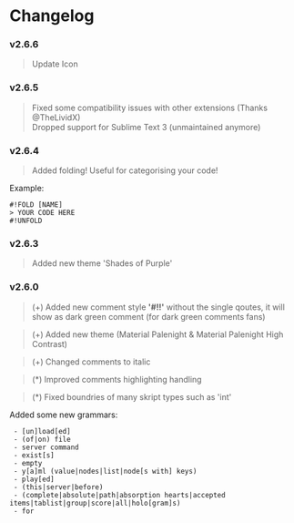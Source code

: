 # Changelog

### v2.6.6
> Update Icon

### v2.6.5
> Fixed some compatibility issues with other extensions (Thanks @TheLividX)  
> Dropped support for Sublime Text 3 (unmaintained anymore)  

### v2.6.4
> Added folding! Useful for categorising your code!

Example:
```
#!FOLD [NAME]
> YOUR CODE HERE
#!UNFOLD
```

### v2.6.3

> Added new theme 'Shades of Purple'


### v2.6.0

> (+) Added new comment style **'#!!'** without the single qoutes, it will show as dark green comment (for dark green comments fans)

> (+) Added new theme (Material Palenight & Material Palenight High Contrast)

> (+) Changed comments to italic

> (\*) Improved comments highlighting handling

> (\*) Fixed boundries of many skript types such as 'int'

Added some new grammars:
```
 - [un]load[ed]
 - (of|on) file
 - server command
 - exist[s]
 - empty
 - y[a]ml (value|nodes|list|node[s with] keys)
 - play[ed]
 - (this|server|before)
 - (complete|absolute|path|absorption hearts|accepted items|tablist|group|score|all|holo[gram]s)
 - for
 ```
